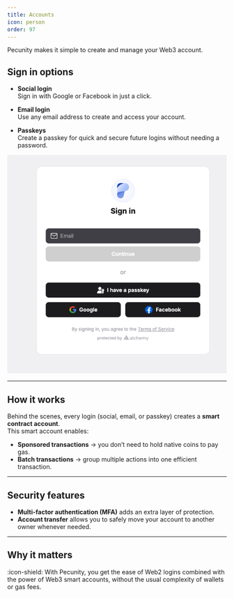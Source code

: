 ```yaml
---
title: Accounts
icon: person
order: 97
---
```


Pecunity makes it simple to create and manage your Web3 account.

## Sign in options

- **Social login**  
  Sign in with Google or Facebook in just a click.

- **Email login**  
  Use any email address to create and access your account.

- **Passkeys**  
  Create a passkey for quick and secure future logins without needing a password.

![Sign in screen](../static/login.png)

---

## How it works

Behind the scenes, every login (social, email, or passkey) creates a **smart contract account**.  
This smart account enables:

- **Sponsored transactions** → you don’t need to hold native coins to pay gas.
- **Batch transactions** → group multiple actions into one efficient transaction.

---

## Security features

- **Multi-factor authentication (MFA)** adds an extra layer of protection.
- **Account transfer** allows you to safely move your account to another owner whenever needed.

---

## Why it matters

:icon-shield: With Pecunity, you get the ease of Web2 logins combined with the power of Web3 smart accounts, without the usual complexity of wallets or gas fees.
